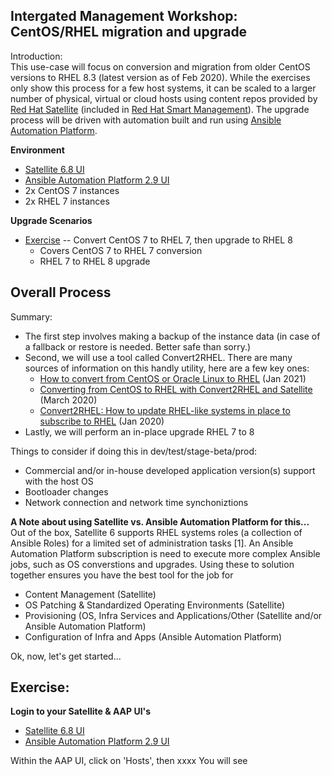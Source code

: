 Intergated Management Workshop: CentOS/RHEL migration and upgrade
-----------------------------------------------------------------

Introduction:<br>
This use-case will focus on conversion and migration from older CentOS versions to RHEL 8.3 (latest version as of Feb 2020). While the exercises only show this process for a few host systems, it can be scaled to a larger number of physical, virtual or cloud hosts using content repos provided by [Red Hat Satellite](https://www.redhat.com/en/technologies/management/satellite) (included in [Red Hat Smart Management](https://www.redhat.com/en/technologies/management/smart-management)). The upgrade process will be driven with automation built and run using [Ansible Automation Platform](https://www.redhat.com/en/technologies/management/ansible).

**Environment**
- [Satellite 6.8 UI](https://www.example.com)
- [Ansible Automation Platform 2.9 UI](https://www.example.com)
- 2x CentOS 7 instances 
- 2x RHEL 7  instances

**Upgrade Scenarios**
- [Exercise](upgrade-exercise1.md) -- Convert CentOS 7 to RHEL 7, then upgrade to RHEL 8
    - Covers CentOS 7 to RHEL 7 conversion
    - RHEL 7 to RHEL 8 upgrade

Overall Process
-----------------------------------------------------------------

Summary:<br>
- The first step involves making a backup of the instance data (in case of a fallback or restore is needed. Better safe than sorry.)
- Second, we will use a tool called Convert2RHEL. There are many sources of information on this handly utility, here are a few key ones:
    - [How to convert from CentOS or Oracle Linux to RHEL](https://access.redhat.com/articles/2360841) (Jan 2021)
    - [Converting from CentOS to RHEL with Convert2RHEL and Satellite](https://www.redhat.com/en/blog/converting-centos-rhel-convert2rhel-and-satellite) (March 2020)
    - [Convert2RHEL: How to update RHEL-like systems in place to subscribe to RHEL](https://www.redhat.com/en/blog/convert2rhel-how-update-rhel-systems-place-subscribe-rhel) (Jan 2020)
- Lastly, we will perform an in-place upgrade RHEL 7 to 8

Things to consider if doing this in dev/test/stage-beta/prod:
- Commercial and/or in-house developed application version(s) support with the host OS
- Bootloader changes
- Network connection and network time synchoniztions


**A Note about using Satellite vs. Ansible Automation Platform for this...**<br>
Out of the box, Satellite 6 supports RHEL systems roles (a collection of Ansible Roles) for a limited set of administration tasks [1]. An Ansible Automation Platform subscription is need to execute more complex Ansible jobs, such as OS converstions and upgrades. Using these to solution together ensures you have the best tool for the job for
- Content Management (Satellite)
- OS Patching & Standardized Operating Environments (Satellite)
- Provisioning (OS, Infra Services and Applications/Other (Satellite and/or Ansible Automation Platform)
- Configuration of Infra and Apps (Ansible Automation Platform)

Ok, now, let's get started...  

Exercise:
-----------------------------------------------------------------

**Login to your Satellite & AAP UI's**
- [Satellite 6.8 UI](https://www.example.com)
- [Ansible Automation Platform 2.9 UI](https://www.example.com)

Within the AAP UI, click on 'Hosts', then xxxx
You will see


